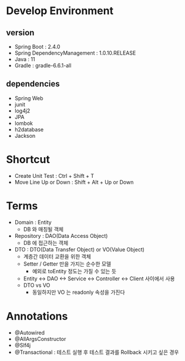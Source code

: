 # Develop Environment
## version

* Spring Boot : 2.4.0
* Spring DependencyManagement : 1.0.10.RELEASE
* Java : 11
* Gradle : gradle-6.6.1-all

## dependencies 
* Spring Web
* junit
* log4j2
* JPA
* lombok
* h2database
* Jackson

# Shortcut
* Create Unit Test : Ctrl + Shift + T
* Move Line Up or Down : Shift + Alt + Up or Down

# Terms
* Domain : Entity
    * DB 와 매칭될 객체
* Repository : DAO(Data Access Object)
    * DB 에 접근하는 객체
* DTO : DTO(Data Transfer Object) or VO(Value Object)
    * 계층간 데이터 교환을 위한 객체
    * Setter / Getter 만을 가지는 순수한 모델
        * 예외로 toEntity 정도는 가질 수 있는 듯
    * Entity <-> DAO <-> Service <-> Controller <-> Client 사이에서 사용
    * DTO vs VO
        * 동일하지만 VO 는 readonly 속성을 가진다
        
# Annotations
* @Autowired
* @AllArgsConstructor
* @Slf4j
* @Transactional : 테스트 실행 후 테스트 결과를 Rollback 시키고 싶은 경우
